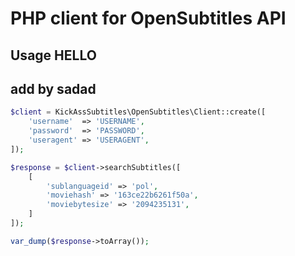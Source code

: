 # PHP client for OpenSubtitles API

## Usage HELLO
## add by sadad
```php
$client = KickAssSubtitles\OpenSubtitles\Client::create([
    'username'  => 'USERNAME',
    'password'  => 'PASSWORD',
    'useragent' => 'USERAGENT',
]);

$response = $client->searchSubtitles([
    [
        'sublanguageid' => 'pol',
        'moviehash' => '163ce22b6261f50a',
        'moviebytesize' => '2094235131',
    ]
]);

var_dump($response->toArray());
```
